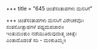 +++
title = "645 ಚಿಂತೆಸಂತಾಪಗಳು ಮನಸಿಗೆ"

+++
ಚಿಂತೆಸಂತಾಪಗಳು ಮನಸಿಗೆ ವಿರೇಚಕವೊ।  
ಸಂತಸೋತ್ಸಾಹಗಳೆ ಪಥ್ಯದುಪಚಾರ॥  
ಇಂತುಮಂತುಂ ನಡೆಯುತಿರುವುದಾತ್ಮ ಚಿಕಿತ್ಸೆ।  
ಎಂತಾದೊಡಂತೆ ಸರಿ - ಮಂಕುತಿಮ್ಮ॥  
